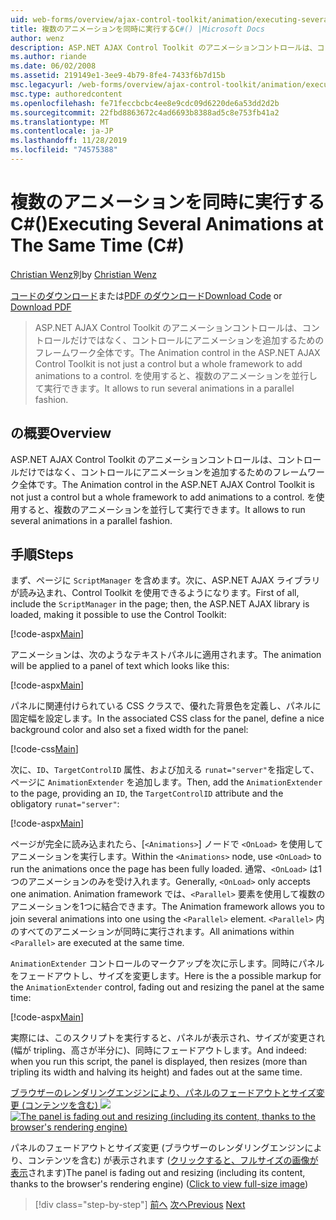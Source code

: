 ```yaml
---
uid: web-forms/overview/ajax-control-toolkit/animation/executing-several-animations-at-the-same-time-cs
title: 複数のアニメーションを同時に実行するC#() |Microsoft Docs
author: wenz
description: ASP.NET AJAX Control Toolkit のアニメーションコントロールは、コントロールだけではなく、コントロールにアニメーションを追加するためのフレームワーク全体です。 これにより、を実行できます...
ms.author: riande
ms.date: 06/02/2008
ms.assetid: 219149e1-3ee9-4b79-8fe4-7433f6b7d15b
msc.legacyurl: /web-forms/overview/ajax-control-toolkit/animation/executing-several-animations-at-the-same-time-cs
msc.type: authoredcontent
ms.openlocfilehash: fe71feccbcbc4ee8e9cdc09d6220de6a53dd2d2b
ms.sourcegitcommit: 22fbd8863672c4ad6693b8388ad5c8e753fb41a2
ms.translationtype: MT
ms.contentlocale: ja-JP
ms.lasthandoff: 11/28/2019
ms.locfileid: "74575388"
---
```

# <a name="executing-several-animations-at-the-same-time-c"></a><span data-ttu-id="1a230-104">複数のアニメーションを同時に実行するC#()</span><span class="sxs-lookup"><span data-stu-id="1a230-104">Executing Several Animations at The Same Time (C#)</span></span>

<span data-ttu-id="1a230-105">[Christian Wenz](https://github.com/wenz)別</span><span class="sxs-lookup"><span data-stu-id="1a230-105">by [Christian Wenz](https://github.com/wenz)</span></span>

<span data-ttu-id="1a230-106">[コードのダウンロード](https://download.microsoft.com/download/f/9/a/f9a26acd-8df4-4484-8a18-199e4598f411/Animation2.cs.zip)または[PDF のダウンロード](https://download.microsoft.com/download/6/7/1/6718d452-ff89-4d3f-a90e-c74ec2d636a3/animation2CS.pdf)</span><span class="sxs-lookup"><span data-stu-id="1a230-106">[Download Code](https://download.microsoft.com/download/f/9/a/f9a26acd-8df4-4484-8a18-199e4598f411/Animation2.cs.zip) or [Download PDF](https://download.microsoft.com/download/6/7/1/6718d452-ff89-4d3f-a90e-c74ec2d636a3/animation2CS.pdf)</span></span>

> <span data-ttu-id="1a230-107">ASP.NET AJAX Control Toolkit のアニメーションコントロールは、コントロールだけではなく、コントロールにアニメーションを追加するためのフレームワーク全体です。</span><span class="sxs-lookup"><span data-stu-id="1a230-107">The Animation control in the ASP.NET AJAX Control Toolkit is not just a control but a whole framework to add animations to a control.</span></span> <span data-ttu-id="1a230-108">を使用すると、複数のアニメーションを並行して実行できます。</span><span class="sxs-lookup"><span data-stu-id="1a230-108">It allows to run several animations in a parallel fashion.</span></span>

## <a name="overview"></a><span data-ttu-id="1a230-109">の概要</span><span class="sxs-lookup"><span data-stu-id="1a230-109">Overview</span></span>

<span data-ttu-id="1a230-110">ASP.NET AJAX Control Toolkit のアニメーションコントロールは、コントロールだけではなく、コントロールにアニメーションを追加するためのフレームワーク全体です。</span><span class="sxs-lookup"><span data-stu-id="1a230-110">The Animation control in the ASP.NET AJAX Control Toolkit is not just a control but a whole framework to add animations to a control.</span></span> <span data-ttu-id="1a230-111">を使用すると、複数のアニメーションを並行して実行できます。</span><span class="sxs-lookup"><span data-stu-id="1a230-111">It allows to run several animations in a parallel fashion.</span></span>

## <a name="steps"></a><span data-ttu-id="1a230-112">手順</span><span class="sxs-lookup"><span data-stu-id="1a230-112">Steps</span></span>

<span data-ttu-id="1a230-113">まず、ページに `ScriptManager` を含めます。次に、ASP.NET AJAX ライブラリが読み込まれ、Control Toolkit を使用できるようになります。</span><span class="sxs-lookup"><span data-stu-id="1a230-113">First of all, include the `ScriptManager` in the page; then, the ASP.NET AJAX library is loaded, making it possible to use the Control Toolkit:</span></span>

[!code-aspx[Main](executing-several-animations-at-the-same-time-cs/samples/sample1.aspx)]

<span data-ttu-id="1a230-114">アニメーションは、次のようなテキストパネルに適用されます。</span><span class="sxs-lookup"><span data-stu-id="1a230-114">The animation will be applied to a panel of text which looks like this:</span></span>

[!code-aspx[Main](executing-several-animations-at-the-same-time-cs/samples/sample2.aspx)]

<span data-ttu-id="1a230-115">パネルに関連付けられている CSS クラスで、優れた背景色を定義し、パネルに固定幅を設定します。</span><span class="sxs-lookup"><span data-stu-id="1a230-115">In the associated CSS class for the panel, define a nice background color and also set a fixed width for the panel:</span></span>

[!code-css[Main](executing-several-animations-at-the-same-time-cs/samples/sample3.css)]

<span data-ttu-id="1a230-116">次に、`ID`、`TargetControlID` 属性、および加える `runat="server"`を指定して、ページに `AnimationExtender` を追加します。</span><span class="sxs-lookup"><span data-stu-id="1a230-116">Then, add the `AnimationExtender` to the page, providing an `ID`, the `TargetControlID` attribute and the obligatory `runat="server"`:</span></span>

[!code-aspx[Main](executing-several-animations-at-the-same-time-cs/samples/sample4.aspx)]

<span data-ttu-id="1a230-117">ページが完全に読み込まれたら、[`<Animations>`] ノードで `<OnLoad>` を使用してアニメーションを実行します。</span><span class="sxs-lookup"><span data-stu-id="1a230-117">Within the `<Animations>` node, use `<OnLoad>` to run the animations once the page has been fully loaded.</span></span> <span data-ttu-id="1a230-118">通常、`<OnLoad>` は1つのアニメーションのみを受け入れます。</span><span class="sxs-lookup"><span data-stu-id="1a230-118">Generally, `<OnLoad>` only accepts one animation.</span></span> <span data-ttu-id="1a230-119">Animation framework では、`<Parallel>` 要素を使用して複数のアニメーションを1つに結合できます。</span><span class="sxs-lookup"><span data-stu-id="1a230-119">The Animation framework allows you to join several animations into one using the `<Parallel>` element.</span></span> <span data-ttu-id="1a230-120">`<Parallel>` 内のすべてのアニメーションが同時に実行されます。</span><span class="sxs-lookup"><span data-stu-id="1a230-120">All animations within `<Parallel>` are executed at the same time.</span></span>

<span data-ttu-id="1a230-121">`AnimationExtender` コントロールのマークアップを次に示します。同時にパネルをフェードアウトし、サイズを変更します。</span><span class="sxs-lookup"><span data-stu-id="1a230-121">Here is the a possible markup for the `AnimationExtender` control, fading out and resizing the panel at the same time:</span></span>

[!code-aspx[Main](executing-several-animations-at-the-same-time-cs/samples/sample5.aspx)]

<span data-ttu-id="1a230-122">実際には、このスクリプトを実行すると、パネルが表示され、サイズが変更され (幅が tripling、高さが半分に)、同時にフェードアウトします。</span><span class="sxs-lookup"><span data-stu-id="1a230-122">And indeed: when you run this script, the panel is displayed, then resizes (more than tripling its width and halving its height) and fades out at the same time.</span></span>

<span data-ttu-id="1a230-123">[ブラウザーのレンダリングエンジンにより、パネルのフェードアウトとサイズ変更 (コンテンツを含む) ![](executing-several-animations-at-the-same-time-cs/_static/image2.png)](executing-several-animations-at-the-same-time-cs/_static/image1.png)</span><span class="sxs-lookup"><span data-stu-id="1a230-123">[![The panel is fading out and resizing (including its content, thanks to the browser's rendering engine)](executing-several-animations-at-the-same-time-cs/_static/image2.png)](executing-several-animations-at-the-same-time-cs/_static/image1.png)</span></span>

<span data-ttu-id="1a230-124">パネルのフェードアウトとサイズ変更 (ブラウザーのレンダリングエンジンにより、コンテンツを含む) が表示されます ([クリックすると、フルサイズの画像が表示](executing-several-animations-at-the-same-time-cs/_static/image3.png)されます)</span><span class="sxs-lookup"><span data-stu-id="1a230-124">The panel is fading out and resizing (including its content, thanks to the browser's rendering engine) ([Click to view full-size image](executing-several-animations-at-the-same-time-cs/_static/image3.png))</span></span>

> [!div class="step-by-step"]
> <span data-ttu-id="1a230-125">[前へ](adding-animation-to-a-control-cs.md)
> [次へ](executing-several-animations-after-each-other-cs.md)</span><span class="sxs-lookup"><span data-stu-id="1a230-125">[Previous](adding-animation-to-a-control-cs.md)
[Next](executing-several-animations-after-each-other-cs.md)</span></span>
